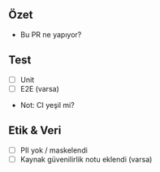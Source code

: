 ﻿## Özet
- Bu PR ne yapıyor?

## Test
- [ ] Unit
- [ ] E2E (varsa)
- Not: CI yeşil mi?

## Etik & Veri
- [ ] PII yok / maskelendi
- [ ] Kaynak güvenilirlik notu eklendi (varsa)
